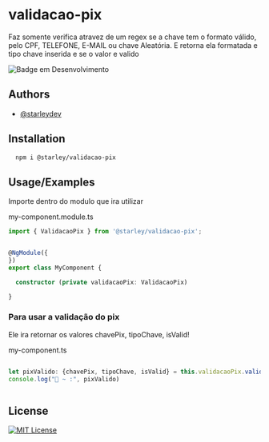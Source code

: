 
# validacao-pix

Faz somente verifica atravez de um regex se a chave tem o formato válido, pelo CPF, TELEFONE, E-MAIL ou chave Aleatória. E retorna ela formatada e tipo chave inserida e se o valor e valido

![Badge em Desenvolvimento](http://img.shields.io/static/v1?label=STATUS&message=EM%20DESENVOLVIMENTO&color=GREEN&style=for-the-badge)



## Authors

- [@starleydev](https://www.github.com/starleyDev)


## Installation


```bash
  npm i @starley/validacao-pix
```
    
## Usage/Examples

Importe dentro do modulo que ira utilizar 

my-component.module.ts
```typescript
import { ValidacaoPix } from '@starley/validacao-pix';


@NgModule({
})
export class MyComponent {

  constructor (private validacaoPix: ValidacaoPix)

}
```

### Para usar a validação do pix

Ele ira retornar os valores chavePix, tipoChave, isValid!

my-component.ts
```ts

let pixValido: {chavePix, tipoChave, isValid} = this.validacaoPix.validarChavePIX(chavePix);
console.log("🚀 ~ :", pixValido)



```


## License


[![MIT License](https://img.shields.io/badge/License-MIT-green.svg)](https://choosealicense.com/licenses/mit/)

